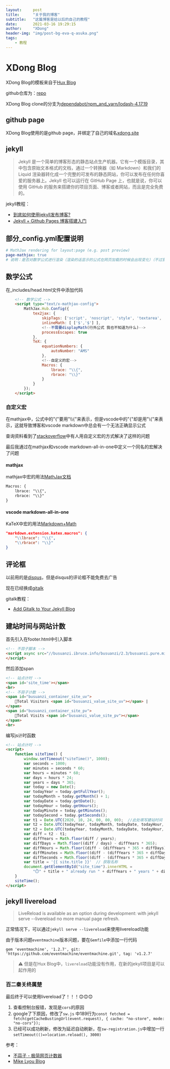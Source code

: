 ```yaml
---
layout:     post
title:      "关于我的博客"
subtitle:   "这篇博客是给以后的自己的教程"
date:       2021-03-16 19:29:15
author:     "XDong"
header-img: "img/post-bg-eva-q-asuka.png"
tags:
    - 教程
---
```



# XDong Blog

XDong Blog的模板来自于[Hux Blog](http://huangxuan.me/)

github仓库为：[repo](https://github.com/Huxpro/huxpro.github.io)

XDong Blog clone的分支为[dependabot/npm_and_yarn/lodash-4.17.19](https://github.com/Huxpro/huxpro.github.io/tree/dependabot/npm_and_yarn%2Flodash-4.17.19)

## github page

XDong Blog使用的是github page，并绑定了自己的域名[xdong.site](https://xdong.site/)

## jekyll

>Jekyll 是一个简单的博客形态的静态站点生产机器。它有一个模版目录，其中包含原始文本格式的文档，通过一个转换器（如 Markdown）和我们的 Liquid 渲染器转化成一个完整的可发布的静态网站，你可以发布在任何你喜爱的服务器上。Jekyll 也可以运行在 GitHub Page 上，也就是说，你可以使用 GitHub 的服务来搭建你的项目页面、博客或者网站，而且是完全免费的。

jekyll教程：

- [到底如何使用jekyll发布博客?](https://www.zhihu.com/question/35248182/answer/1081510662)
- [Jekyll + Github Pages 博客搭建入门](https://www.jianshu.com/p/9f198d5779e6)

## 部分_config.yml配置说明

```yml
# MathJax rendering for layout:page (e.g. post preview)
page-mathjax: true
# 说明：是否对数学公式进行渲染（渲染的话显示的公式在网页加载的时候会出现变化）（不过我现在还不知道有什么用）
```

## 数学公式

在_includes/head.html文件中添加代码

```html
    <!-- 数学公式 -->
    <script type="text/x-mathjax-config">
        MathJax.Hub.Config({
            tex2jax: {
                skipTags: ['script', 'noscript', 'style', 'textarea', 'pre', 'code'],
                inlineMath: [ ['$','$'] ],
                <!--不需要displayMath(行外公式 我也不知道为什么)-->
                processEscapes: true
            },
            TeX: {
                equationNumbers: {
                    autoNumber: "AMS"
                },
                <!--自定义的宏-->
                Macros: {
                    lbrace: "\\{",
                    rbrace: "\\}"
                }
            }
        });
    </script>
```

### 自定义宏

在mathjax中，公式中的"{"要用"\\\\{"来表示，但是vscode中的"{"却是用"\\{"来表示，这就导致博客和vscode markdown中总会有一个无法正确显示公式

查询资料看到了[stackoverflow](https://stackoverflow.com/questions/41312777/mathjax-curly-brackets-dont-show-up-using-jekyll/41312791)中有人用自定义宏的方式解决了这样的问题

最后我通过在mathjax和vscode markdown-all-in-one中定义一个同名的宏解决了问题

#### mathjax

mathjax中宏的用法[MathJax文档](http://docs.mathjax.org/en/latest/input/tex/macros.html)

```html
Macros: {
    lbrace: "\\{",
    rbrace: "\\}"
}
```

#### vscode markdown-all-in-one

KaTeX中宏的用法[Markdown+Math](https://marketplace.visualstudio.com/items?itemName=goessner.mdmath)

```json
"markdown.extension.katex.macros": {
    "\\lbrace": "\\{",
    "\\rbrace": "\\}"
}
```

## 评论框

以前用的是[disqus](https://disqus.com/)，但是disqus的评论框不能免费去广告

现在已经换成[gitalk](https://github.com/gitalk/gitalk)

gitalk教程：

- [Add Gitalk to Your Jekyll Blog](https://aerolith.ink/2018/08/25/Gitalk/)

## 建站时间与网站计数

首先引入在footer.html中引入脚本

```html
<!-- 不蒜子脚本 -->
<script async src="//busuanzi.ibruce.info/busuanzi/2.3/busuanzi.pure.mini.js">
</script>
```

然后添加span

```html
<!-- 站点计时 -->
<span id='site_time'></span>
<br>
<!-- 不蒜子计数 -->
<span id="busuanzi_container_site_uv">
    👤Total Visitors <span id="busuanzi_value_site_uv"></span> |
</span>
<span id="busuanzi_container_site_pv">
    👀Total Visits <span id="busuanzi_value_site_pv"></span>
</span>
<br>
```

编写js计时函数

```html
<!-- 站点计时 -->
<script>
    function siteTime() {
        window.setTimeout("siteTime()", 1000);
        var seconds = 1000;
        var minutes = seconds * 60;
        var hours = minutes * 60;
        var days = hours * 24;
        var years = days * 365;
        var today = new Date();
        var todayYear = today.getFullYear();
        var todayMonth = today.getMonth() + 1;
        var todayDate = today.getDate();
        var todayHour = today.getHours();
        var todayMinute = today.getMinutes();
        var todaySecond = today.getSeconds();
        var t1 = Date.UTC(2020, 10, 24, 00, 00, 00);  //此处填写建站时间
        var t2 = Date.UTC(todayYear, todayMonth, todayDate, todayHour, todayMinute, todaySecond);
        var t2 = Date.UTC(todayYear, todayMonth, todayDate, todayHour, todayMinute, todaySecond);
        var diff = t2 - t1;
        var diffYears = Math.floor(diff / years);
        var diffDays = Math.floor((diff / days) - diffYears * 365);
        var diffHours = Math.floor((diff - (diffYears * 365 + diffDays) * days) / hours);
        var diffMinutes = Math.floor((diff - (diffYears * 365 + diffDays) * days - diffHours * hours) / minutes);
        var diffSeconds = Math.floor((diff - (diffYears * 365 + diffDays) * days - diffHours * hours - diffMinutes * minutes) / seconds);
        var title = '{{ site.title }}'  // 获取名称
        document.getElementById("site_time").innerHTML =
            "⏱️" + title + " already run " + diffYears + " years " + diffDays + " days " + diffHours + " hours " + diffMinutes + " mins " + diffSeconds + " s";
    }
    siteTime();
</script>
```

## jekyll livereload

>LiveReload is available as an option during development: with jekyll serve --livereload no more manual page refresh.

正常情况下，可以通过`jekyll serve --livereload`来使用livereload功能

由于版本问题`eventmachine`版本问题，要在`Gemfile`中添加一行代码

```
gem 'eventmachine', '1.2.7', git: 'https://github.com/eventmachine/eventmachine.git', tag: 'v1.2.7'
```

>⚠️
>但是在Hux Blog中，`livereload`功能没有作用，在新的jekyll项目是可以起作用的

### 百二秦关终属楚

最后终于可以使用livereload了！！！😊😊😊

1. 查看控制台报错，发现是`cors`的原因
2. google了下原因，修改了`sw.js`
中189行为```const fetched = fetch(getCacheBustingUrl(event.request), { cache: "no-store", mode: "no-cors"});```
3. 已经可以成功刷新，修改为延迟自动刷新，在`sw-registration.js`中增加一行
```setTimeout(()=>location.reload(), 3000)```

参考：

- [不蒜子 - 极简网页计数器](http://busuanzi.ibruce.info/)
- [Mike Lyou Blog](https://blog.mikelyou.com/2020/08/18/busuanzi-visitor-counts-and-sitetime/)
